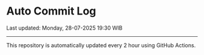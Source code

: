 # Auto Commit Log

Last updated: Monday, 28-07-2025 19:30 WIB

---

This repository is automatically updated every 2 hour using GitHub Actions.
